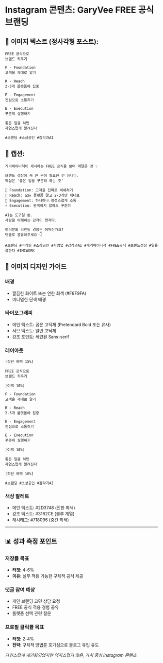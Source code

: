 # Instagram 콘텐츠: GaryVee FREE 공식 브랜딩

## 📱 이미지 텍스트 (정사각형 포스트):
```
FREE 공식으로
브랜드 키우기

F - Foundation
고객을 제대로 알기

R - Reach  
2-3개 플랫폼에 집중

E - Engagement
진심으로 소통하기

E - Execution
꾸준히 실행하기

좋은 일을 하면
자연스럽게 알려진다

#브랜딩 #소상공인 #감각과AI
```

## 📝 캡션:
```
게리베이너척이 제시하는 FREE 공식을 보며 깨달은 것 💡

브랜드 성장에 꼭 큰 돈이 필요한 건 아니다.
핵심은 '좋은 일을 꾸준히 하는 것'

🎯 Foundation: 고객을 진짜로 이해하기
📢 Reach: 모든 플랫폼 말고 2-3개만 제대로  
💬 Engagement: 하나하나 정성스럽게 소통
⚡ Execution: 완벽하지 않아도 꾸준히

AI는 도구일 뿐.
사람을 이해하는 감각이 먼저다.

여러분의 브랜딩 경험은 어떠신가요?
댓글로 공유해주세요 👇

#브랜딩 #마케팅 #소상공인 #자영업 #감각과AI #게리베이너척 #FREE공식 #브랜드성장 #일을잘한다 #IMIWORK
```

## 🎨 이미지 디자인 가이드

### 배경
- 깔끔한 화이트 또는 연한 회색 (#F8F9FA)
- 미니멀한 단색 배경

### 타이포그래피
- 메인 텍스트: 굵은 고딕체 (Pretendard Bold 또는 유사)
- 서브 텍스트: 일반 고딕체
- 강조 포인트: 세련된 Sans-serif

### 레이아웃
```
[상단 여백 15%]

FREE 공식으로
브랜드 키우기

[여백 10%]

F - Foundation
고객을 제대로 알기

R - Reach  
2-3개 플랫폼에 집중

E - Engagement
진심으로 소통하기

E - Execution
꾸준히 실행하기

[여백 10%]

좋은 일을 하면
자연스럽게 알려진다

[하단 여백 10%]

#브랜딩 #소상공인 #감각과AI
```

### 색상 팔레트
- 메인 텍스트: #2D3748 (진한 회색)
- 강조 텍스트: #3182CE (블루 계열)
- 해시태그: #718096 (중간 회색)

---

## 📊 성과 측정 포인트

### 저장률 목표
- **타겟**: 4-6%
- **이유**: 실무 적용 가능한 구체적 공식 제공

### 댓글 참여 예상
- 개인 브랜딩 고민 상담 요청
- FREE 공식 적용 경험 공유
- 플랫폼 선택 관련 질문

### 프로필 클릭률 목표  
- **타겟**: 2-4%
- **전략**: 구체적 방법론 호기심으로 블로그 유입 유도

*자연스럽게 개인화되었지만 억지스럽지 않은, 가치 중심 Instagram 콘텐츠*